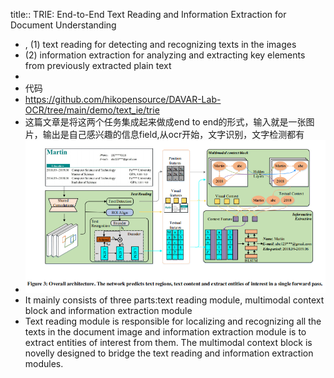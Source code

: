 title:: TRIE: End-to-End Text Reading and Information Extraction for Document Understanding

- , (1) text reading for detecting and recognizing texts in the images
- (2) information extraction for analyzing and extracting key elements from previously
  extracted plain text
-
- 代码
- https://github.com/hikopensource/DAVAR-Lab-OCR/tree/main/demo/text_ie/trie
- 这篇文章是将这两个任务集成起来做成end to end的形式，输入就是一张图片，输出是自己感兴趣的信息field,从ocr开始，文字识别，文字检测都有
- ![image.png](../assets/image_1666417078719_0.png)
- It mainly consists of three parts:text reading module, multimodal context block and
  information extraction module
- Text reading module is responsible for localizing and recognizing all the texts in the document image and information extraction module is to extract entities of interest
  from them. The multimodal context block is novelly designed to bridge the text reading and information extraction modules.